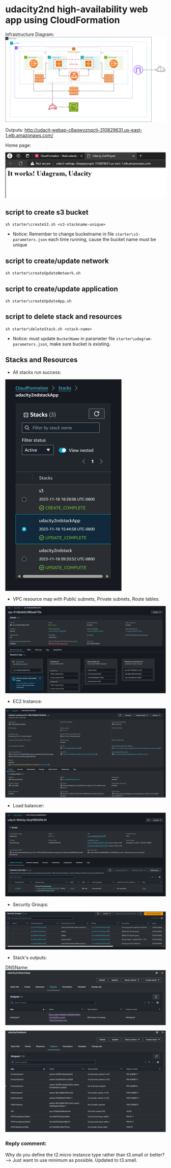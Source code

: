 # udacity2nd high-availability web app using CloudFormation

Infrastructure Diagram: ![](Udacity_2nd.drawio.png)

Outputs: http://udacit-webap-c8aqwyznqcti-310829631.us-east-1.elb.amazonaws.com/

Home page:

![](NGInx_Homepage.png)

## script to create s3 bucket 
```
sh starter\createS3.sh <s3-stackname-unique>
```

* Notice: Remember to change bucketname in file `starter\s3-parameters.json` each time running, cause the bucket name must be unique

## script to create/update network

```
sh starter\createUpdateNetwork.sh
```

## script to create/update application
```
sh starter\createUpdateApp.sh
```

## script to delete stack and resources
```
sh starter\deleteStack.sh <stack-name>
```

* Notice: must update `BucketName` in parameter file `starter\udagram-parameters.json`, make sure bucket is existing.

## Stacks and Resources

* All stacks run success: 

![](AllStackRunSuccess.png)

* VPC resource map with Public subnets, Private subnets, Route tables:

![](VPC.png)

* EC2 Instance: 

![](EC2Instance.png)

* Load balancer:

![](LoadBalancer.png)

* Security Groups:

![](SecurityGroups.png)

* Stack's outputs:

DNSName: ![](WebappLBOutputs.png)

![](StackOutput.png)

### Reply comment:
Why do you define the t2.micro instance type rather than t3.small or better? --> Just want to use minimum as possible. Updated to t3.small.
